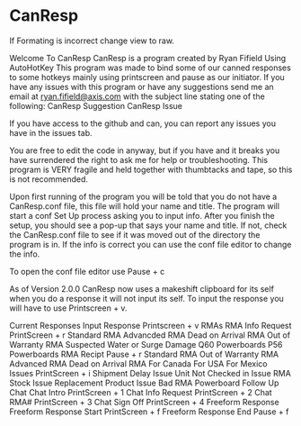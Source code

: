 # CanResp

If Formating is incorrect change view to raw.

Welcome To CanResp
CanResp is a program created by Ryan Fifield
Using AutoHotKey
This program was made to bind some of our canned responses to some hotkeys mainly using printscreen and pause as our initiator.
If you have any issues with this program or have any suggestions send me an email at ryan.fifield@axis.com with the subject line stating one of the following: 
CanResp Suggestion
CanResp Issue

If you have access to the github and can, you can report any issues you have in the issues tab.

You are free to edit the code in anyway, but if you have and it breaks you have surrendered the right to ask me for help or troubleshooting. 
This program is VERY fragile and held together with thumbtacks and tape, so this is not recommended.

Upon first running of the program you will be told that you do not have a CanResp.conf file, this file will hold your name and title. The program will start a conf Set Up process asking you to input info. After you finish the setup, you should see a pop-up that says your name and title. If not, check the CanResp.conf file to see if it was moved out of the directory the program is in. If the info is correct you can use the conf file editor to change the info.

To open the conf file editor use Pause + c

As of Version 2.0.0 CanResp now uses a makeshift clipboard for its self when you do a response it will not input its self. To input the response you will have to use Printscreen + v.

Current Responses
Input Response
	Printscreen + v
  RMAs
    RMA Info Request
	PrintScreen + r
	    Standard RMA
	    Advancded RMA
	    Dead on Arrival RMA
	    Out of Warranty RMA
		Suspected Water or Surge Damage
		Q60 Powerboards
		P56 Powerboards
    RMA Recipt
	Pause + r
	    Standard RMA
	    Out of Warranty RMA
	    Advanced RMA
	    Dead on Arrival RMA
		For Canada
		For USA
		For Mexico
  Issues
        PrintScreen + i
	    Shipment Delay Issue
	    Unit Not Checked in Issue
	    RMA Stock Issue
	    Replacement Product Issue
	    Bad RMA
		Powerboard Follow Up
  Chat
    Chat Intro
	PrintScreen + 1
    Chat Info Request
	PrintScreen + 2
    Chat RMA# 
	PrintScreen + 3
    Chat Sign Off
	PrintScreen + 4
  Freeform Response
    Freeform Response Start
	PrintScreen + f
    Freeform Response End
	Pause + f

